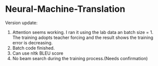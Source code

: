 # Neural-Machine-Translation
Version update:
1. Attention seems working. I ran it using the lab data an batch size = 1. The
   training adopts teacher forcing and the result shows the training error is
   decreasing.
2. Batch code finished. 
3. Can use nltk BLEU score
4. No beam search during the training process.(Needs confirmation)

